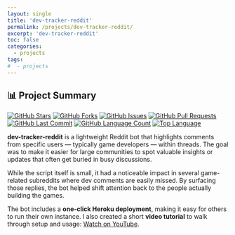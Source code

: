```yaml
---
layout: single
title: 'dev-tracker-reddit'
permalink: /projects/dev-tracker-reddit/
excerpt: 'dev-tracker-reddit'
toc: false
categories:
  - projects
tags:
#  - projects
---
```


## 📊 Project Summary

[![GitHub Stars](https://img.shields.io/github/stars/nntin/dev-tracker-reddit)](https://github.com/nntin/dev-tracker-reddit/stargazers)
[![GitHub Forks](https://img.shields.io/github/forks/nntin/dev-tracker-reddit)](https://github.com/nntin/dev-tracker-reddit/network)
[![GitHub Issues](https://img.shields.io/github/issues/nntin/dev-tracker-reddit)](https://github.com/nntin/dev-tracker-reddit/issues)
[![GitHub Pull Requests](https://img.shields.io/github/issues-pr/nntin/dev-tracker-reddit)](https://github.com/nntin/dev-tracker-reddit/pulls)
[![GitHub Last Commit](https://img.shields.io/github/last-commit/nntin/dev-tracker-reddit)](https://github.com/nntin/dev-tracker-reddit/commits)
[![GitHub Language Count](https://img.shields.io/github/languages/count/nntin/dev-tracker-reddit)](https://github.com/nntin/dev-tracker-reddit)
[![Top Language](https://img.shields.io/github/languages/top/nntin/dev-tracker-reddit)](https://github.com/nntin/dev-tracker-reddit)

**dev-tracker-reddit** is a lightweight Reddit bot that highlights comments from specific users — typically game developers — within threads. The goal was to make it easier for large communities to spot valuable insights or updates that often get buried in busy discussions.

While the script itself is small, it had a noticeable impact in several game-related subreddits where dev comments are easily missed. By surfacing those replies, the bot helped shift attention back to the people actually building the games.

The bot includes a **one-click Heroku deployment**, making it easy for others to run their own instance. I also created a short **video tutorial** to walk through setup and usage: [Watch on YouTube](https://www.youtube.com/watch?v=03nSVgs6GXw).
